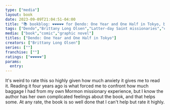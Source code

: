 ```yaml
---
type: ["media"]
layout: book
date: 2023-09-09T21:04:51-04:00
title: "📚 bookblog: ❤️❤️❤️❤️❤️ for Dendo: One Year and One Half in Tokyo, by Brittany Long Olsen"
tags: ["Dendo","Brittany Long Olsen","Latter-day Saint missionaries","comics"]
media: ["book","comic","graphic novel"]
titles: ["Dendo: One Year and One Half in Tokyo"]
creators: ["Brittany Long Olsen"]
series: [""]
franchise: [""]
ratings: ["❤️❤️❤️❤️❤️"]
params:
  entry:
---
```

It's weird to rate this so highly given how much anxiety it gives me to read it. Reading it four years ago is what forced me to confront how much baggage I had from my own Mormon missionary experience, but I know the author has her own complicated feelings about the book, and that helps some. At any rate, the book is so well done that I can't help but rate it highly.

